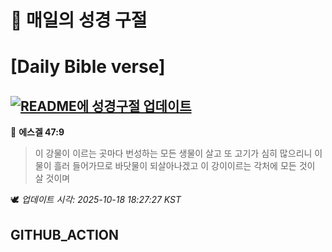 # 🙏 매일의 성경 구절
# [Daily Bible verse]
## [![README에 성경구절 업데이트](https://github.com/DONGSUKA/first_test/actions/workflows/update-readme-bible.yml/badge.svg)](https://github.com/DONGSUKA/first_test/actions/workflows/update-readme-bible.yml)
<!-- START_BIBLE_VERSE -->
📖 **에스겔 47:9**
> 이 강물이 이르는 곳마다 번성하는 모든 생물이 살고 또 고기가 심히 많으리니 이 물이 흘러 들어가므로 바닷물이 되살아나겠고 이 강이이르는 각처에 모든 것이 살 것이며

🕊️ _업데이트 시각: 2025-10-18 18:27:27 KST_
  <!-- END_BIBLE_VERSE -->
## GITHUB_ACTION
